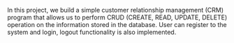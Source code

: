 In this project, we build a simple customer relationship management (CRM) program that allows us to perform CRUD (CREATE, READ, UPDATE, DELETE) operation on the information stored in the database. User can register to the system and login, logout functionality is also implemented.
